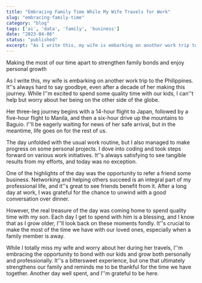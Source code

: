 ```yaml
---
title: "Embracing Family Time While My Wife Travels for Work"
slug: "embracing-family-time"
category: "blog"
tags: ['ai', 'data', 'family', 'business']
date: "2023-04-06"
status: "published"
excerpt: "As I write this, my wife is embarking on another work trip to the Philippines. It&#x27;&#x27;s always hard to say goodbye, even after a decade of her making this journey. While I&#x27;&#x27;m excited to spend some qua..."
---
```


Making the most of our time apart to strengthen family bonds and enjoy personal growth

As I write this, my wife is embarking on another work trip to the Philippines. It''s always hard to say goodbye, even after a decade of her making this journey. While I''m excited to spend some quality time with our kids, I can''t help but worry about her being on the other side of the globe.

Her three-leg journey begins with a 14-hour flight to Japan, followed by a five-hour flight to Manila, and then a six-hour drive up the mountains to Baguio. I''ll be eagerly waiting for news of her safe arrival, but in the meantime, life goes on for the rest of us.

The day unfolded with the usual work routine, but I also managed to make progress on some personal projects. I dove into coding and took steps forward on various work initiatives. It''s always satisfying to see tangible results from my efforts, and today was no exception.

One of the highlights of the day was the opportunity to refer a friend some business. Networking and helping others succeed is an integral part of my professional life, and it''s great to see friends benefit from it. After a long day at work, I was grateful for the chance to unwind with a good conversation over dinner.

However, the real treasure of the day was coming home to spend quality time with my son. Each day I get to spend with him is a blessing, and I know that as I grow older, I''ll look back on these moments fondly. It''s crucial to make the most of the time we have with our loved ones, especially when a family member is away.

While I totally miss my wife and worry about her during her travels, I''m embracing the opportunity to bond with our kids and grow both personally and professionally. It''s a bittersweet experience, but one that ultimately strengthens our family and reminds me to be thankful for the time we have together. Another day well spent, and I''m grateful to be here.



